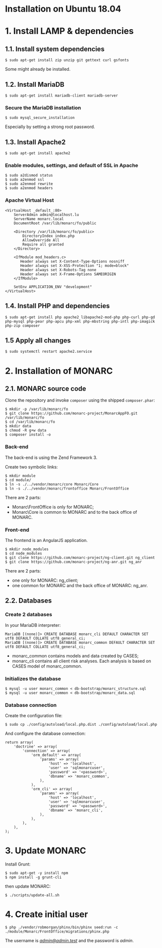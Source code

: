 Installation on Ubuntu 18.04
============================

# 1. Install LAMP & dependencies

## 1.1. Install system dependencies

    $ sudo apt-get install zip unzip git gettext curl gsfonts

Some might already be installed.

## 1.2. Install MariaDB

    $ sudo apt-get install mariadb-client mariadb-server

### Secure the MariaDB installation

    $ sudo mysql_secure_installation

Especially by setting a strong root password.

## 1.3. Install Apache2

    $ sudo apt-get install apache2

### Enable modules, settings, and default of SSL in Apache

    $ sudo a2dismod status
    $ sudo a2enmod ssl
    $ sudo a2enmod rewrite
    $ sudo a2enmod headers

### Apache Virtual Host

    <VirtualHost _default_:80>
        ServerAdmin admin@localhost.lu
        ServerName monarc.local
        DocumentRoot /var/lib/monarc/fo/public

        <Directory /var/lib/monarc/fo/public>
            DirectoryIndex index.php
            AllowOverride All
            Require all granted
        </Directory>

        <IfModule mod_headers.c>
           Header always set X-Content-Type-Options nosniff
           Header always set X-XSS-Protection "1; mode=block"
           Header always set X-Robots-Tag none
           Header always set X-Frame-Options SAMEORIGIN
        </IfModule>

        SetEnv APPLICATION_ENV "development"
    </VirtualHost>


## 1.4. Install PHP and dependencies

    $ sudo apt-get install php apache2 libapache2-mod-php php-curl php-gd php-mysql php-pear php-apcu php-xml php-mbstring php-intl php-imagick php-zip composer

## 1.5 Apply all changes

    $ sudo systemctl restart apache2.service



# 2. Installation of MONARC

## 2.1. MONARC source code

Clone the repository and invoke `composer` using the shipped `composer.phar`:

    $ mkdir -p /var/lib/monarc/fo
    $ git clone https://github.com/monarc-project/MonarcAppFO.git /var/lib/monarc/fo
    $ cd /var/lib/monarc/fo
    $ mkdir data
    $ chmod -R g+w data
    $ composer install -o


### Back-end

The back-end is using the Zend Framework 3.

Create two symbolic links:

    $ mkdir module
    $ cd module/
    $ ln -s ./../vendor/monarc/core Monarc/Core
    $ ln -s ./../vendor/monarc/frontoffice Monarc/FrontOffice

There are 2 parts:

* Monarc\FrontOffice is only for MONARC;
* Monarc\Core is common to MONARC and to the back office of MONARC.


### Front-end

The frontend is an AngularJS application.

    $ mkdir node_modules
    $ cd node_modules
    $ git clone https://github.com/monarc-project/ng-client.git ng_client
    $ git clone https://github.com/monarc-project/ng-anr.git ng_anr

There are 2 parts:

* one only for MONARC: ng_client;
* one common for MONARC and the back office of MONARC: ng_anr.


## 2.2. Databases

### Create 2 databases

In your MariaDB interpreter:

    MariaDB [(none)]> CREATE DATABASE monarc_cli DEFAULT CHARACTER SET utf8 DEFAULT COLLATE utf8_general_ci;
    MariaDB [(none)]> CREATE DATABASE monarc_common DEFAULT CHARACTER SET utf8 DEFAULT COLLATE utf8_general_ci;

* monarc_common contains models and data created by CASES;
* monarc_cli contains all client risk analyses. Each analysis is based on CASES
  model of monarc_common.

### Initializes the database

    $ mysql -u user monarc_common < db-bootstrap/monarc_structure.sql
    $ mysql -u user monarc_common < db-bootstrap/monarc_data.sql

### Database connection

Create the configuration file:

    $ sudo cp ./config/autoload/local.php.dist ./config/autoload/local.php

And configure the database connection:

    return array(
        'doctrine' => array(
            'connection' => array(
                'orm_default' => array(
                    'params' => array(
                        'host' => 'localhost',
                        'user' => 'sqlmonarcuser',
                        'password' => '<password>',
                        'dbname' => 'monarc_common',
                    ),
                ),
                'orm_cli' => array(
                    'params' => array(
                        'host' => 'localhost',
                        'user' => 'sqlmonarcuser',
                        'password' => '<password>',
                        'dbname' => 'monarc_cli',
                    ),
                ),
            ),
        ),
    );



# 3. Update MONARC

Install Grunt:

    $ sudo apt-get -y install npm
    $ npm install -g grunt-cli

then update MONARC:

    $ ./scripts/update-all.sh


# 4. Create initial user

    $ php ./vendor/robmorgan/phinx/bin/phinx seed:run -c ./module/Monarc/FrontOffice/migrations/phinx.php


The username is *admin@admin.test* and the password is *admin*.
